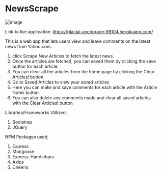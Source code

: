 # NewsScrape

![image](https://user-images.githubusercontent.com/47204339/62017460-90c5a600-b16b-11e9-84bc-9cb786dffb5e.png)

Link to live application:
https://glacial-anchorage-99104.herokuapp.com/

This is a web app that lets users view and leave comments on the latest news from Yahoo.com.

1. click Scrape New Articles to fetch the latest news.
2. Once the articles are fetched, you can saved them by clicking the save button for each article.
3. You can clear all the articles from the home page by clicking the Clear Articles! button.
4. Go to Saved Articles to view your saved articles
5. Here you can make and save comments for each article with the Article Notes button
6. You can also delete any comments made and clear all saved articles with the Clear Articles! button

Libraries/Frameworks Utilized:

1. Bootstrap
2. JQuery

NPM Packages used;

1. Express
2. Mongoose
3. Express-Handlebars
4. Axios
5. Cheerio